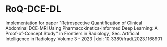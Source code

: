 # RoQ-DCE-DL
Implementation for paper "Retrospective Quantification of Clinical Abdominal DCE-MRI Using Pharmacokinetics-Informed Deep Learning: A Proof-of-Concept Study" in Frontiers in Radiology, Sec. Artificial Intelligence in Radiology Volume 3 - 2023 | doi: 10.3389/fradi.2023.1168901 
